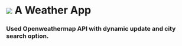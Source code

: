 # <img src="public/image/favicon.ico"></img> A Weather App 
### Used Openweathermap API with dynamic update and city search option.
